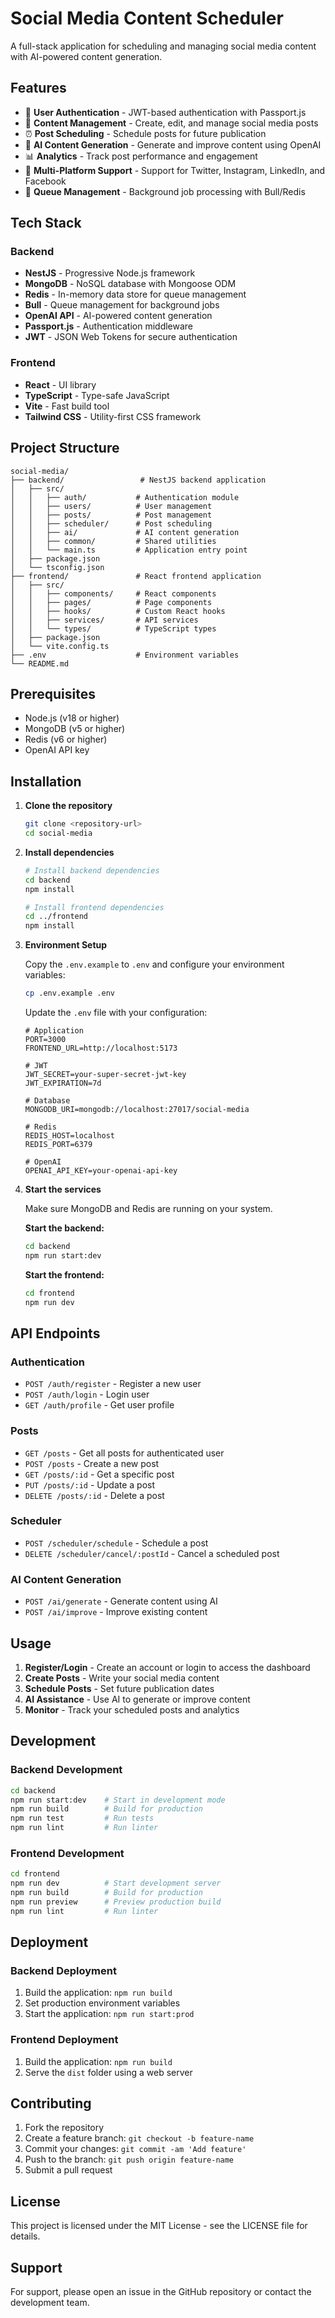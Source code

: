 # Social Media Content Scheduler

A full-stack application for scheduling and managing social media content with AI-powered content generation.

## Features

- 🔐 **User Authentication** - JWT-based authentication with Passport.js
- 📝 **Content Management** - Create, edit, and manage social media posts
- ⏰ **Post Scheduling** - Schedule posts for future publication
- 🤖 **AI Content Generation** - Generate and improve content using OpenAI
- 📊 **Analytics** - Track post performance and engagement
- 🎯 **Multi-Platform Support** - Support for Twitter, Instagram, LinkedIn, and Facebook
- 🔄 **Queue Management** - Background job processing with Bull/Redis

## Tech Stack

### Backend
- **NestJS** - Progressive Node.js framework
- **MongoDB** - NoSQL database with Mongoose ODM
- **Redis** - In-memory data store for queue management
- **Bull** - Queue management for background jobs
- **OpenAI API** - AI-powered content generation
- **Passport.js** - Authentication middleware
- **JWT** - JSON Web Tokens for secure authentication

### Frontend
- **React** - UI library
- **TypeScript** - Type-safe JavaScript
- **Vite** - Fast build tool
- **Tailwind CSS** - Utility-first CSS framework

## Project Structure

```
social-media/
├── backend/                 # NestJS backend application
│   ├── src/
│   │   ├── auth/           # Authentication module
│   │   ├── users/          # User management
│   │   ├── posts/          # Post management
│   │   ├── scheduler/      # Post scheduling
│   │   ├── ai/             # AI content generation
│   │   ├── common/         # Shared utilities
│   │   └── main.ts         # Application entry point
│   ├── package.json
│   └── tsconfig.json
├── frontend/               # React frontend application
│   ├── src/
│   │   ├── components/     # React components
│   │   ├── pages/          # Page components
│   │   ├── hooks/          # Custom React hooks
│   │   ├── services/       # API services
│   │   └── types/          # TypeScript types
│   ├── package.json
│   └── vite.config.ts
├── .env                    # Environment variables
└── README.md
```

## Prerequisites

- Node.js (v18 or higher)
- MongoDB (v5 or higher)
- Redis (v6 or higher)
- OpenAI API key

## Installation

1. **Clone the repository**
   ```bash
   git clone <repository-url>
   cd social-media
   ```

2. **Install dependencies**
   ```bash
   # Install backend dependencies
   cd backend
   npm install
   
   # Install frontend dependencies
   cd ../frontend
   npm install
   ```

3. **Environment Setup**
   
   Copy the `.env.example` to `.env` and configure your environment variables:
   ```bash
   cp .env.example .env
   ```
   
   Update the `.env` file with your configuration:
   ```env
   # Application
   PORT=3000
   FRONTEND_URL=http://localhost:5173
   
   # JWT
   JWT_SECRET=your-super-secret-jwt-key
   JWT_EXPIRATION=7d
   
   # Database
   MONGODB_URI=mongodb://localhost:27017/social-media
   
   # Redis
   REDIS_HOST=localhost
   REDIS_PORT=6379
   
   # OpenAI
   OPENAI_API_KEY=your-openai-api-key
   ```

4. **Start the services**
   
   Make sure MongoDB and Redis are running on your system.
   
   **Start the backend:**
   ```bash
   cd backend
   npm run start:dev
   ```
   
   **Start the frontend:**
   ```bash
   cd frontend
   npm run dev
   ```

## API Endpoints

### Authentication
- `POST /auth/register` - Register a new user
- `POST /auth/login` - Login user
- `GET /auth/profile` - Get user profile

### Posts
- `GET /posts` - Get all posts for authenticated user
- `POST /posts` - Create a new post
- `GET /posts/:id` - Get a specific post
- `PUT /posts/:id` - Update a post
- `DELETE /posts/:id` - Delete a post

### Scheduler
- `POST /scheduler/schedule` - Schedule a post
- `DELETE /scheduler/cancel/:postId` - Cancel a scheduled post

### AI Content Generation
- `POST /ai/generate` - Generate content using AI
- `POST /ai/improve` - Improve existing content

## Usage

1. **Register/Login** - Create an account or login to access the dashboard
2. **Create Posts** - Write your social media content
3. **Schedule Posts** - Set future publication dates
4. **AI Assistance** - Use AI to generate or improve content
5. **Monitor** - Track your scheduled posts and analytics

## Development

### Backend Development
```bash
cd backend
npm run start:dev    # Start in development mode
npm run build        # Build for production
npm run test         # Run tests
npm run lint         # Run linter
```

### Frontend Development
```bash
cd frontend
npm run dev          # Start development server
npm run build        # Build for production
npm run preview      # Preview production build
npm run lint         # Run linter
```

## Deployment

### Backend Deployment
1. Build the application: `npm run build`
2. Set production environment variables
3. Start the application: `npm run start:prod`

### Frontend Deployment
1. Build the application: `npm run build`
2. Serve the `dist` folder using a web server

## Contributing

1. Fork the repository
2. Create a feature branch: `git checkout -b feature-name`
3. Commit your changes: `git commit -am 'Add feature'`
4. Push to the branch: `git push origin feature-name`
5. Submit a pull request

## License

This project is licensed under the MIT License - see the LICENSE file for details.

## Support

For support, please open an issue in the GitHub repository or contact the development team. 

